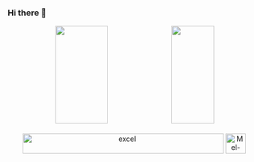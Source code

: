 ### Hi there 👋

<!--
**felipe-pereira-analista-de-dados/felipe-pereira-analista-de-dados** is a ✨ _special_ ✨ repository because its `README.md` (this file) appears on your GitHub profile.

Here are some ideas to get you started:

- 🔭 I’m currently working on ...
- 🌱 I’m currently learning ...
- 👯 I’m looking to collaborate on ...
- 🤔 I’m looking for help with ...
- 💬 Ask me about ...
- 📫 How to reach me: ...
- 😄 Pronouns: ...
- ⚡ Fun fact: ...
-->

<div align="center">
   <img width="45.5%" height="195px" src="https://github-readme-stats.vercel.app/api?username=felipe-pereira-analista-de-dados&show_icons=true&theme=merko&PAT_1">
   <img width="41%" height="195px" src="https://github-readme-stats.vercel.app/api/top-langs/?username=felipe-pereira-analista-de-dados&hide_progress=true&theme=merko&PAT_">
</div>

<div style="display: inline_block" align="center"><br>
   
  <img align="center" alt="excel" height="40" width="400" src="https://img.shields.io/badge/Microsoft_Excel-217346?style=for-the-badge&logo=microsoft-excel&logoColor=white">
  
  
  <img align="center" alt="Mel-Python" height="40" width="40" src="https://user-images.githubusercontent.com/74038190/212257472-08e52665-c503-4bd9-aa20-f5a4dae769b5.gif">

</div>

